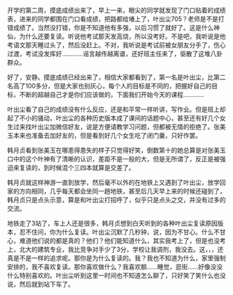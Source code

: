 开学的第二周，摸底成绩出来了，早上一来，眼尖的同学就发现了门口贴着的成绩表，进来的同学都围在门口看成绩，把路都给堵上了，叶出尘705？老师是不是打错成绩了。当然没打错，你是不知道他有多强，以后习惯了就好了。这是什么神仙，为什么还要复读。听说他考试那天发高烧，所以没考好。不是吧，我听说是他考语文那天睡过头了，然后没赶上。不对，我听说是考试前被女朋友分手了，伤心过渡，考试没发挥好…………谣言越传越离谱，还好班主任来了，驱散了这堆八卦群众。

好了，安静。摸底成绩已经出来了，相信大家都看到了，第一名是叶出尘，比第二名高了100多分，但是大家也别灰心，每个人的目标是不同的，把握好自己的目标，不断的超越自己才是你们应该做的，下面我们开始今天的课程…………

叶出尘看了自己的成绩没有什么反应，还是和平常一样听讲，写作业。但是班上却起了不小的骚动，叶出尘的各种历史版本成了课间的话题中心，甚至还有好几个女生过来找叶出尘加微信好友，说是方便请教学习问题，但都被无情的拒绝了。张美玉本来也准备去加好友的，但是看到好几个女生吃了闭门羹，只好作罢。

韩月贞看到张美玉在哪患得患失的样子只觉得好笑，倒数第十的她总算是对张美玉口中的这个叶神有了清晰的认识，差距不是一般的大，但是无所谓了，反正是被强迫来复读的，到时候混个三四本就算是交差了。

韩月贞就这样神游一直到放学，然后毫不以外的在地铁上又遇到了叶出尘，放学回家的方向相同，几乎每天都会坐同一趟地铁，甚至后几天早上来的时候还碰到了，韩月贞只是点头示意，算是和叶出尘打招呼了，似乎只是点头之交，并没有过多的交流。

地铁走了3站了，车上人还是很多，韩月贞想到白天听到的各种叶出尘复读原因版本，忍不住问，你为什么复读。叶出尘沉默了几秒钟，说，因为不甘心。什么不甘心，难道他们说的都是真的？他们？他们能知道什么，其实我考上了，但是也没考上，北大的建筑专业，我比竞争对手少了3分，学校让我调剂，我没去。这，，，还真是不是一样的追求呢。那你是为什么复读的。我？我也不知道为什么，家里强制安排的，我不喜欢复读。那你喜欢做什么？我喜欢额……睡觉，逛街……好像没没什么特别喜欢的。叶出尘听到这里一时间也不知道怎么聊了，只好笑了笑什么也没说，然后就到站下车了。